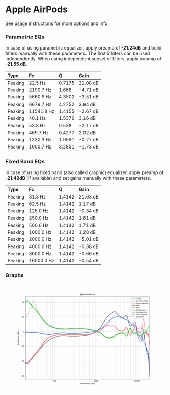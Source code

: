 # Apple AirPods
See [usage instructions](https://github.com/jaakkopasanen/AutoEq#usage) for more options and info.

### Parametric EQs
In case of using parametric equalizer, apply preamp of **-21.24dB** and build filters manually
with these parameters. The first 5 filters can be used independently.
When using independent subset of filters, apply preamp of **-21.55 dB**.

| Type    | Fc         |      Q | Gain     |
|:--------|:-----------|:-------|:---------|
| Peaking | 22.5 Hz    | 0.7175 | 21.08 dB |
| Peaking | 2190.7 Hz  | 1.668  | -4.71 dB |
| Peaking | 5660.9 Hz  | 4.3502 | -3.51 dB |
| Peaking | 6679.7 Hz  | 4.2752 | 3.94 dB  |
| Peaking | 11541.8 Hz | 1.4155 | -2.67 dB |
| Peaking | 40.1 Hz    | 1.5376 | 3.16 dB  |
| Peaking | 53.8 Hz    | 0.538  | -2.17 dB |
| Peaking | 469.7 Hz   | 0.4277 | 2.02 dB  |
| Peaking | 1330.3 Hz  | 1.9591 | -0.27 dB |
| Peaking | 1600.7 Hz  | 3.2851 | -1.73 dB |

### Fixed Band EQs
In case of using fixed band (also called graphic) equalizer, apply preamp of **-21.49dB**
(if available) and set gains manually with these parameters.

| Type    | Fc         |      Q | Gain     |
|:--------|:-----------|:-------|:---------|
| Peaking | 31.3 Hz    | 1.4142 | 21.63 dB |
| Peaking | 62.5 Hz    | 1.4142 | 1.17 dB  |
| Peaking | 125.0 Hz   | 1.4142 | -0.34 dB |
| Peaking | 250.0 Hz   | 1.4142 | 1.61 dB  |
| Peaking | 500.0 Hz   | 1.4142 | 1.71 dB  |
| Peaking | 1000.0 Hz  | 1.4142 | 1.28 dB  |
| Peaking | 2000.0 Hz  | 1.4142 | -5.01 dB |
| Peaking | 4000.0 Hz  | 1.4142 | -0.38 dB |
| Peaking | 8000.0 Hz  | 1.4142 | -0.66 dB |
| Peaking | 16000.0 Hz | 1.4142 | -0.54 dB |

### Graphs
![](./Apple%20AirPods.png)